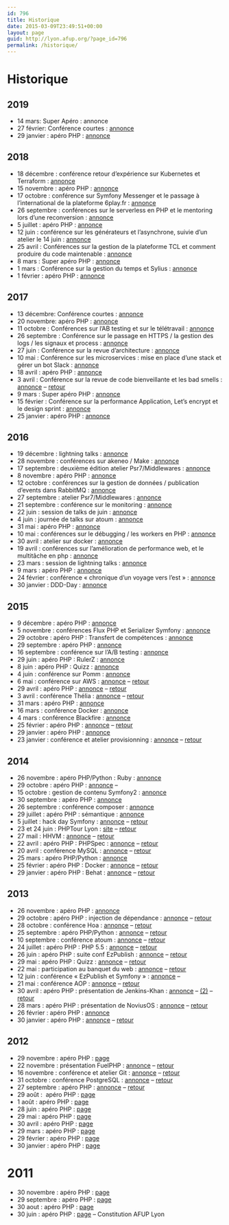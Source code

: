 ```yaml
---
id: 796
title: Historique
date: 2015-03-09T23:49:51+00:00
layout: page
guid: http://lyon.afup.org/?page_id=796
permalink: /historique/
---
```


# Historique

## 2019

  * 14 mars: Super Apéro : annonce
  * 27 février: Conférence courtes : [annonce](http://lyon.afup.org/2019/02/19/soiree-de-lightning-talks-le-mercredi-27-fevrier-a-19h/)
  * 29 janvier : apéro PHP : [annonce](http://lyon.afup.org/2019/01/13/apero-php-mardi-29-janvier-a-19h/)

## 2018

  * 18 décembre : conférence retour d’expérience sur Kubernetes et Terraform : [annonce](http://lyon.afup.org/2018/12/06/conference-et-retour-dexperience-sur-kubernetes-et-terraform-le-mardi-18-decembre-a-19h/)
  * 15 novembre : apéro PHP : [annonce](http://lyon.afup.org/2018/10/31/apero-php-jeudi-15-novembre-a-19h/)
  * 17 octobre : conférence sur Symfony Messenger et le passage à l’international de la plateforme 6play.fr : [annonce](https://lyon.afup.org/2018/10/02/conference-sur-symfony-messenger-et-le-passage-a-linternational-de-la-plateforme-6play-fr/)
  * 26 septembre : conférences sur le serverless en PHP et le mentoring lors d’une reconversion : [annonce](https://lyon.afup.org/2018/09/10/conferences-sur-le-serverless-en-php-et-le-mentoring-lors-dune-reconversion-le-26-septembre-a-18h45/)
  * 5 juillet : apéro PHP : [annonce](http://lyon.afup.org/2018/06/13/apero-php-jeudi-5-juillet-a-19h/)
  * 12 juin : conférence sur les générateurs et l&rsquo;asynchrone, suivie d&rsquo;un atelier le 14 juin : [annonce](/2018/05/30/elections-des-representants-de-lantenne-conference-et-atelier-sur-les-generateurs-et-lasynchrone-les-12-et-14-juin-a-19h/)
  * 25 avril : Conférences sur la gestion de la plateforme TCL et comment produire du code maintenable : [annonce](http://lyon.afup.org/2018/04/10/conferences-sur-la-gestion-de-la-plateforme-tcl-et-comment-produire-du-code-maintenable-le-25-avril-a-19h/)
  * 8 mars : Super apéro PHP : [annonce](http://lyon.afup.org/2018/02/13/super-apero-php-2018-8-mars-a-19h/)
  * 1 mars : Conférence sur la gestion du temps et Sylius : [annonce](http://lyon.afup.org/2018/02/13/conference-sur-la-gestion-du-temps-et-sylius-le-1er-mars-a-19h/)
  * 1 février : apéro PHP : [annonce](http://lyon.afup.org/2017/11/13/apero-php-lundi-20-avril-a-19h/)

## 2017

  * 13 décembre: Conférence courtes : [annonce](http://lyon.afup.org/2017/12/06/conferences-courtes-le-13-decembre-a-19h/)
  * 20 novembre: apéro PHP : [annonce](http://lyon.afup.org/2017/11/13/apero-php-lundi-20-avril-a-19h/)
  * 11 octobre : Conférences sur l&rsquo;AB testing et sur le télétravail : [annonce](http://lyon.afup.org/2017/09/26/conference-sur-lab-testing-et-le-teletravail-le-11-octobre-a-19h/)
  * 26 septembre : Conférence sur le passage en HTTPS / la gestion des logs / les signaux et process : [annonce](http://lyon.afup.org/2017/09/05/conference-sur-le-passage-en-https-la-gestion-des-logs-les-signaux-et-process-en-php-le-26-septembre-a-19h/)
  * 27 juin : Conférence sur la revue d&rsquo;architecture : [annonce](http://lyon.afup.org/2017/05/09/soiree-revue-darchitecture-le-27-juin-a-19h/)
  * 10 mai : Conférence sur les microservices : mise en place d’une stack et gérer un bot Slack : [annonce](http://lyon.afup.org/2017/04/18/conference-sur-les-microservices-mise-en-place-dune-stack-et-gerer-un-bot-slack-le10-mai-a-19h/)
  * 18 avril : apéro PHP : [annonce](http://lyon.afup.org/2017/03/22/apero-php-mardi-18-avril-a-19h/)
  * 3 avril : Conférence sur la revue de code bienveillante et les bad smells : [annonce](http://lyon.afup.org/2017/03/14/revue-de-code-bienveillante-bad-smells-le-3-avril-a-19h/) &#8211; [retour](http://lyon.afup.org/2017/04/06/retour-des-conferences-revue-de-code-bienveillante-et-bad-smells-du-3-avril/)
  * 9 mars : Super apéro PHP : [annonce](http://lyon.afup.org/2017/02/21/super-apero-php-9-mars-a-19h/)
  * 15 février : Conférence sur la performance Application, Let&rsquo;s encrypt et le design sprint : [annonce](http://lyon.afup.org/2017/01/26/session-de-talks-de-fevrier-15-fevrier-a-19h-performance-letsencypt-et-design-sprint/)
  * 25 janvier : apéro PHP : [annonce](http://lyon.afup.org/2017/01/16/apero-php-mercredi-25-janvier-a-19h/)

## 2016

  * 19 décembre : lightning talks : [annonce](http://lyon.afup.org/2016/12/07/lightnings-talks-19-decembre-a-19h/)
  * 28 novembre : conférences sur akeneo / Make : [annonce](http://lyon.afup.org/2016/11/14/conferences-sur-le-pim-dakeneo-et-sur-make-le-28-novembre-a-19h/)
  * 17 septembre : deuxième édition atelier Psr7/Middlewares : [annonce](http://lyon.afup.org/2016/11/08/deuxieme-edition-de-latelier-sur-psr7-et-les-middlewares-le-jeudi-17-novembre/)
  * 8 novembre : apéro PHP : [annonce](http://lyon.afup.org/2016/10/27/apero-php-mardi-8-novembre-a-19h/)
  * 12 octobre : conférences sur la gestion de données / publication d’events dans RabbitMQ : [annonce](http://lyon.afup.org/2016/09/21/conferences-sur-la-gestion-de-donnees-publication-devents-dans-rabbitmq-le-12-octobre-a-19h/)
  * 27 septembre : atelier Psr7/Middlewares : [annonce](http://lyon.afup.org/2016/09/12/atelier-psr-7middlewares-le-27-septembre-par-matthieu-napoli/)
  * 21 septembre : conférence sur le monitoring : [annonce](http://lyon.afup.org/2016/09/01/conference-sur-le-monitoring-le-21-septembre-a-19h/)
  * 22 juin : session de talks de juin : [annonce](http://lyon.afup.org/2016/05/10/session-de-talks-de-juin-mercredi-22-juin-a-19h/)
  * 4 juin : journée de talks sur atoum : [annonce](http://lyon.afup.org/2016/05/04/serie-de-talks-sur-atoum-samedi-4-juin-a-14h/)
  * 31 mai : apéro PHP : [annonce](http://lyon.afup.org/2016/05/19/apero-php-mardi-31-mai-a-19h/)
  * 10 mai : conférences sur le débugging / les workers en PHP : [annonce](http://lyon.afup.org/2016/04/19/conferences-sur-le-debugging-les-workers-en-php-le-mardi-10-mai-a-19h/)
  * 30 avril : atelier sur docker : [annonce](http://lyon.afup.org/2016/04/14/atelier-docker-le-samedi-30-avril/)
  * 19 avril : conférences sur l’amélioration de performance web, et le multitâche en php : [annonce](http://lyon.afup.org/2016/03/23/conferences-sur-lamelioration-de-performance-web-et-le-multitache-en-php-le-19-avril-a-19h/)
  * 23 mars : session de lightning talks : [annonce](http://lyon.afup.org/2016/03/08/session-de-lightning-talks-le-23-mars-a-19h/)
  * 9 mars : apéro PHP : [annonce](http://lyon.afup.org/2016/02/23/apero-php-mercredi-9-mars-a-19h/)
  * 24 février : conférence &laquo;&nbsp;chronique d&rsquo;un voyage vers l&rsquo;est&nbsp;&raquo; : [annonce](http://lyon.afup.org/2016/02/10/conference-chronique-dun-voyage-vers-lest-le-24-fevrier-a-19h/)
  * 30 janvier : DDD-Day : [annonce](http://lyon.afup.org/2016/01/26/ddd-day-samedi-30-janvier-de-9h-a-16h30/)

## 2015

  * 9 décembre : apéro PHP : [annonce](http://lyon.afup.org/2015/12/04/apero-php-mercredi-9-decembre-a-19h/)
  * 5 novembre : conférences Flux PHP et Serializer Symfony : [annonce](http://lyon.afup.org/2015/10/19/conferences-sur-les-flux-php-et-le-serializer-symfony-le-5-novembre-a-19h/)
  * 29 octobre : apéro PHP : Transfert de compétences : [annonce](http://lyon.afup.org/2015/10/13/apero-php-jeudi-29-octobre-a-19h/)
  * 29 septembre : apéro PHP : [annonce](http://lyon.afup.org/2015/09/01/apero-php-mardi-29-septembre-a-19h/)
  * 16 septembre : conférence sur l&rsquo;A/B testing : [annonce](http://lyon.afup.org/2015/08/19/conference-sur-lab-testing-le-16-septembre-a-19h/)
  * 29 juin : apéro PHP : RulerZ : [annonce](http://lyon.afup.org/2015/06/22/apero-php-lundi-29-juin-a-19h/)
  * 8 juin : apéro PHP : Quizz : [annonce](http://lyon.afup.org/2015/05/28/apero-php-lundi-8-juin-a-19h/)
  * 4 juin : conférence sur Pomm : [annonce](http://lyon.afup.org/2015/05/19/conference-sur-pomm-le-4-juin-a-19h/)
  * 6 mai : conférence sur AWS : [annonce](http://lyon.afup.org/2015/04/13/conference-sur-aws-le-6-mai-a-19h/) &#8211; [retour](http://lyon.afup.org/2015/05/28/retour-sur-la-conference-aws/)
  * 29 avril : apéro PHP : [annonce](http://lyon.afup.org/2015/04/14/apero-php-mercredi-29-avril-a-19h/) &#8211; [retour](http://lyon.afup.org/2015/05/21/retour-sur-lapero-php-du-29-davril/)
  * 3 avril : conférence Thélia : [annonce](http://lyon.afup.org/2015/03/10/conference-sur-thelia-le-3-avril-a-19h/) &#8211; [retour](http://lyon.afup.org/2015/04/23/retour-sur-la-conference-sur-thelia/)
  * 31 mars : apéro PHP : [annonce](http://lyon.afup.org/2015/03/19/apero-php-mercredi-31-mars-a-19h/)
  * 16 mars : conférence Docker : [annonce](http://lyon.afup.org/2015/02/16/meetup-docker-le-16-mars-a-19h/)
  * 4 mars : conférence Blackfire : [annonce](http://lyon.afup.org/2015/02/09/conference-sur-blackfire-le-4-mars-a-19h/)
  * 25 février : apéro PHP : [annonce](http://lyon.afup.org/2015/02/05/apero-php-mercredi-25-fevrier-a-19h/) &#8211; [retour](http://lyon.afup.org/2015/03/03/retour-sur-lapero-php-du-mois-de-fevrier-2/)
  * 29 janvier : apéro PHP : [annonce](http://lyon.afup.org/2015/01/21/apero-php-jeudi-29-janvier-a-19h/) 
  * 23 janvier : conférence et atelier provisionning : [annonce](http://lyon.afup.org/2015/01/05/soiree-provisionning-le-vendredi-23-janvier-a-19h00/) &#8211; [retour](http://lyon.afup.org/2015/01/30/retour-sur-la-soiree-et-latelier-provisionning/)

## 2014

  * 26 novembre : apéro PHP/Python : Ruby : [annonce](http://lyon.afup.org/2014/11/04/apero-phppython-sur-ruby-le-mercredi-26-novembre/)
  * 29 octobre : apéro PHP : [annonce](http://lyon.afup.org/2014/10/15/apero-php-mercredi-29-octobre-a-19h/) &#8211;
  * 15 octobre : gestion de contenu Symfony2 : [annonce](http://lyon.afup.org/2014/09/23/conference-developpement-symfony-rapide-avec-un-modele-de-contenu-le-15-octobre-a-19h00/)
  * 30 septembre : apéro PHP : [annonce](http://lyon.afup.org/2014/09/19/apero-php-mardi-30-septembre-a-19h/)
  * 26 septembre : conférence composer : [annonce](http://lyon.afup.org/2014/08/27/conference-sur-la-gestion-de-dependances-et-composer-le-16-septembre-a-19h00/)
  * 29 juillet : apéro PHP : sémantique : [annonce](http://lyon.afup.org/2014/07/02/apero-php-mardi-29-juillet-a-19h/)
  * 5 juillet : hack day Symfony : [annonce](http://lyon.afup.org/2014/06/24/hack-day-symfony/) &#8211; [retour](http://lyon.afup.org/2014/07/17/retour-sur-le-hack-day-symfony/)
  * 23 et 24 juin : PHPTour Lyon : [site](http://www.afup.org/pages/phptourlyon2014/) &#8211; [retour](http://lyon.afup.org/2014/07/13/chapeau-bas/)
  * 27 mail : HHVM : [annonce](http://lyon.afup.org/2014/05/06/apero-php-mardi-27-mai-a-19h/) &#8211; [retour](http://lyon.afup.org/2014/06/02/retour-sur-lapero-php-du-mois-de-mai/)
  * 22 avril : apéro PHP : PHPSpec : [annonce](http://lyon.afup.org/2014/04/09/apero-php-mardi-22-avril-a-19h/) &#8211; [retour](http://lyon.afup.org/2014/05/02/retour-sur-lapero-php-du-mois-davril/)
  * 20 avril : conférence MySQL : [annonce](http://lyon.afup.org/2014/03/24/conference-sur-mysql-le-jeudi-10-avril-a-18h30/) &#8211; [retour](http://lyon.afup.org/2014/04/16/retour-sur-la-conference-mysql/)
  * 25 mars : apéro PHP/Python : [annonce](http://lyon.afup.org/2014/03/10/apero-phppython-mardi-25-mars-a-19h/)
  * 25 février : apéro PHP : Docker : [annonce](http://lyon.afup.org/2014/02/10/apero-php-mardi-25-fevrier/) &#8211; [retour](http://lyon.afup.org/2014/03/03/retour-sur-lapero-php-du-mois-de-fevrier/)
  * 29 janvier : apéro PHP : Behat : [annonce](http://lyon.afup.org/2014/01/06/apero-php-mercredi-29-janvier-a-19h/) &#8211; [retour](http://lyon.afup.org/2014/02/05/retour-sur-lapero-php-du-mois-de-janvier/)

## 2013

  * 26 novembre : apéro PHP : [annonce](http://lyon.afup.org/2013/11/20/apero-php-mardi-26-novembre-a-19h/)
  * 29 octobre : apéro PHP : injection de dépendance : [annonce](http://lyon.afup.org/2013/10/09/apero-php-mardi-29-octobre-a-19h/) &#8211; [retour](http://lyon.afup.org/2013/11/12/retour-sur-lapero-php-du-mois-doctobre/)
  * 28 octobre : conférence Hoa : [annonce](http://lyon.afup.org/2013/10/01/conference-sur-hoa-le-28-octobre-a-19h00/) &#8211; [retour](http://lyon.afup.org/2013/11/07/retour-sur-la-conference-sur-hoa/)
  * 25 septembre : apéro PHP/Python : [annonce](http://lyon.afup.org/2013/09/10/apero-pythonphp-a-lyon-le-mercredi-25-septembre/) &#8211; [retour](http://lyon.afup.org/2013/09/30/retour-sur-lapero-pythonphp-du-mois-de-septembre/)
  * 10 septembre : conférence atoum : [annonce](http://lyon.afup.org/2013/09/05/conference-sur-atoum-le-10-septembre-a-19h30/) &#8211; [retour](http://lyon.afup.org/2013/09/13/retour-sur-la-conference-sur-atoum/)
  * 24 juillet : apéro PHP : PHP 5.5 : [annonce](http://lyon.afup.org/2013/07/09/aperophp-mercredi-24-juillet-a-19h/) &#8211; [retour](http://lyon.afup.org/2013/07/29/retour-sur-laperophp-du-mois-de-juillet/)
  * 26 juin : apéro PHP : suite conf EzPublish : [annonce](http://lyon.afup.org/2013/06/21/apero-php-mercredi-26-juin-a-19h/) &#8211; [retour](http://lyon.afup.org/2013/06/27/retour-sur-lapero-du-mois-de-juin/)
  * 29 mai : apéro PHP : Quizz : [annonce](http://lyon.afup.org/2013/05/15/aperophp-mercredi-29-mai-a-19h/) &#8211; [retour](http://lyon.afup.org/2013/05/31/retour-sur-lapero-du-mois-de-mai/)
  * 22 mai : participation au banquet du web : [annonce](http://lyon.afup.org/2013/05/17/lafup-lyon-sera-presente-au-banquet-du-web-2/) &#8211; [retour](http://lyon.afup.org/2013/05/27/retour-sur-le-banquet-du-web-2/)
  * 12 juin : conférence &laquo;&nbsp;EzPublish et Symfony&nbsp;&raquo; : [annonce](http://lyon.afup.org/2013/05/13/conference-ezpublish-et-symfony-le-12-juin-2013-a-19h30/) &#8211;
  * 21 mai : conférence AOP : [annonce](http://lyon.afup.org/2013/04/18/aspect-oriented-programming-on-php/) &#8211; [retour](http://lyon.afup.org/2013/05/24/retour-sur-la-conference-aspect-oriented-programming-on-php/)
  * 30 avril : apéro PHP : présentation de Jenkins-Khan : [annonce](http://lyon.afup.org/2013/04/15/aperophp-mardi-30-avril-a-19h/) &#8211; [(2)](http://lyon.afup.org/2013/04/22/presentation-lors-de-lapero-du-30-avril/) &#8211; [retour](http://lyon.afup.org/2013/05/02/retour-sur-lapero-du-mois-davril/)
  * 28 mars : apéro PHP : présentation de NoviusOS : [annonce](http://lyon.afup.org/2013/03/13/aperophp-jeudi-28-mars-a-19h/) &#8211; [retour](http://lyon.afup.org/2013/03/30/retour-sur-lapero-de-mars/)
  * 26 février : apéro PHP : [annonce](http://lyon.afup.org/2013/02/15/aperophp-mardi-26-fevrier-a-19h/)
  * 30 janvier : apéro PHP : [annonce](http://lyon.afup.org/2013/01/16/aperophp-mercredi-30-janvier-a-19h/) &#8211; [retour](http://lyon.afup.org/2013/01/31/retour-dapero/)

## 2012

  * 29 novembre : apéro PHP : [page](http://aperophp.net/279/view.html)
  * 22 novembre : présentation FuelPHP : [annonce](http://lyon.afup.org/2012/11/12/presentation-de-fuelphp/) &#8211; [retour](http://lyon.afup.org/2012/12/03/retour-sur-la-conference-fuelphp-du-2211/)
  * 16 novembre : conférence et atelier Git : [annonce](http://lyon.afup.org/2012/11/02/conference-et-atelier-git-par-sebastien-douche/) &#8211; [retour](http://lyon.afup.org/2012/11/24/retour-conf-atelier-git/)
  * 31 octobre : conférence PostgreSQL : [annonce](http://lyon.afup.org/2012/10/17/presentation-de-postgresql-31102012-a-19h30/) &#8211; [retour](http://lyon.afup.org/2012/11/02/retour-sur-la-conference-postgresql-du-3110/)
  * 27 septembre : apéro PHP : [annonce](http://lyon.afup.org/2012/09/18/aperophp-jeudi-27-septembre-a-19h/) &#8211; [retour](http://lyon.afup.org/2012/09/28/retour-sur-laperophp-du-27-septembre/) 
  * 29 août :  apéro PHP : [page](http://aperophp.net/271/view.html)
  * 1 août : apéro PHP : [page](http://aperophp.net/269/view.html)
  * 28 juin : apéro PHP : [page](http://aperophp.net/265/view.html)
  * 29 mai : apéro PHP : [page](http://aperophp.net/263/view.html)
  * 30 avril : apéro PHP : [page](http://aperophp.net/260/view.html)
  * 29 mars : apéro PHP : [page](http://aperophp.net/257/view.html)
  * 29 février : apéro PHP : [page](http://aperophp.net/253/view.html)
  * 30 janvier : apéro PHP : [page](http://aperophp.net/248/view.html)

# 2011

  * 30 novembre : apéro PHP : [page](http://aperophp.net/245/view.html)
  * 29 septembre : apéro PHP : [page](http://aperophp.net/243/view.html)
  * 30 aout : apéro PHP : [page](http://aperophp.net/242/view.html)
  * 30 juin : apéro PHP : [page](http://aperophp.net/238/view.html) &#8211; Constitution AFUP Lyon
